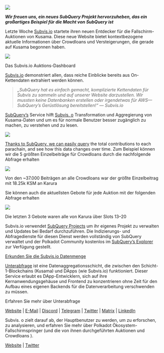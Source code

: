 
![](https://miro.medium.com/max/1400/1*C4rjs3vpR6TUCOqwF3L39g.png)

**_Wir freuen uns, ein neues SubQuery Projekt hervorzuheben, das ein großartiges Beispiel für die Macht von SubQuery ist_**

Letzte Woche [Subvis.io](https://www.subvis.io/) startete ihren neuen Entdecker für die Fallschirm-Auktionen von Kusama. Diese neue Website bietet kontextbezogene aktuelle Informationen über Crowdloans und Versteigerungen, die gerade auf Kusama begonnen haben.


![](https://miro.medium.com/max/1400/1*iHO4P9JcW-Gt7GxqwXxa3g.png)

Das Subvis.io Auktions-Dashboard

[Subvis.io](https://www.subvis.io/) demonstriert allen, dass reiche Einblicke bereits aus On-Kettendaten extrahiert werden können.

> _„SubQuery hat es einfach gemacht, komplizierte Kettendaten für Subvis zu sammeln und auf unserer Website darzustellen. Wir mussten keine Datenbanken erstellen oder irgendetwas für AWS— SubQuery’s Gerüstlösung bereitstellen!“ — Subvis.io_

[SubQuery’s](https://subquery.network/) Service hilft [Subvis. o](https://www.subvis.io/) Transformation und Aggregierung von Kusama-Daten und um es für normale Benutzer besser zugänglich zu machen, zu verstehen und zu lesen.

![](https://miro.medium.com/max/1400/1*0W6n5vW1yHc3MjfzgsCFZw.png)

[Thanks to SubQuery, we can easily query](https://explorer.subquery.network/subquery/subvis-io/kusama-auction) the total contributions to each parachain, and see how this data changes over time. Zum Beispiel können wir die 5 größten Einzelbeiträge für Crowdloans durch die nachfolgende Abfrage erhalten

![](https://miro.medium.com/max/1400/1*4509Ki-4lxJyz1kdm6E5PA.png)

Von den ~37.000 Beiträgen an alle Crowdloans war der größte Einzelbeitrag mit 18.25k KSM an Karura

Sie können auch die aktuellsten Gebote für jede Auktion mit der folgenden Abfrage erhalten

![](https://miro.medium.com/max/1400/1*M0nrOoms7fNEm-qfBZsJEA.png)

Die letzten 3 Gebote waren alle von Karura über Slots 13–20

Subvis.io verwendet [SubQuery Projects](https://project.subquery.network/) um ihr eigenes Projekt zu verwalten und Updates bei Bedarf durchzuführen. Die Indizierungs- und Abfragedienste für diesen Dienst werden vollständig von SubQuery verwaltet und der Polkadot Community kostenlos im [SubQuery’s Explorer](https://explorer.subquery.network/) zur Verfügung gestellt.

[Erkunden Sie die Subvis.io Datenmenge](https://explorer.subquery.network/subquery/subvis-io/kusama-auction)

[Unterabfrage](https://subquery.network/) ist eine Datenaggregationsschicht, die zwischen den Schicht-1-Blockchains (Kusama) und DApps (wie Subvis.io) funktioniert. Dieser Service erlaubt es DApp-Entwicklern, sich auf ihre Kernanwendungsgehäuse und Frontend zu konzentrieren ohne Zeit für den Aufbau eines eigenen Backends für die Datenverarbeitung verschwenden zu müssen.

Erfahren Sie mehr über Unterabfrage

[Website](https://subquery.network/) | [E-Mail](mailto:hello@subquery.network) | [Discord](https://discord.com/invite/78zg8aBSMG) | [Telegram](https://t.me/subquerynetwork) | [Twitter](https://twitter.com/subquerynetwork) | [Matrix](https://matrix.to/#/#subquery:matrix.org) | [LinkedIn](https://www.linkedin.com/company/subquery)

Subvis. o zielt darauf ab, der Hauptbenutzer zu werden, um zu erforschen, zu analysieren, und erfahren Sie mehr über Polkadot Ökosystem-Fallschirmspringer (und die von ihnen durchgeführten Auktionen und Crowdloans ).

[Website](https://www.subvis.io/) | [Twitter](https://twitter.com/subvisioapp)
